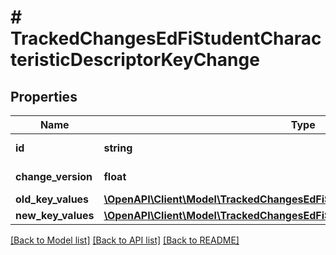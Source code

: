 # # TrackedChangesEdFiStudentCharacteristicDescriptorKeyChange

## Properties

Name | Type | Description | Notes
------------ | ------------- | ------------- | -------------
**id** | **string** | Resource identifier | [optional]
**change_version** | **float** | Change version | [optional]
**old_key_values** | [**\OpenAPI\Client\Model\TrackedChangesEdFiStudentCharacteristicDescriptorKey**](TrackedChangesEdFiStudentCharacteristicDescriptorKey.md) |  | [optional]
**new_key_values** | [**\OpenAPI\Client\Model\TrackedChangesEdFiStudentCharacteristicDescriptorKey**](TrackedChangesEdFiStudentCharacteristicDescriptorKey.md) |  | [optional]

[[Back to Model list]](../../README.md#models) [[Back to API list]](../../README.md#endpoints) [[Back to README]](../../README.md)
